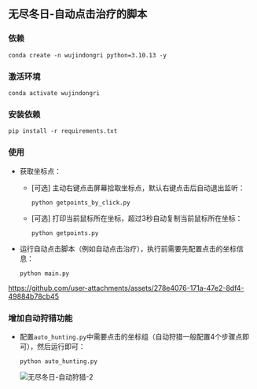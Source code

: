## 无尽冬日-自动点击治疗的脚本

### 依赖
```shell
conda create -n wujindongri python=3.10.13 -y 
```

### 激活环境
```shell
conda activate wujindongri
```

### 安装依赖
```shell
pip install -r requirements.txt
```

### 使用

- 获取坐标点：

    - [可选] 主动右键点击屏幕拾取坐标点，默认右键点击后自动退出监听：
        ```shell
        python getpoints_by_click.py
        ```

    - [可选] 打印当前鼠标所在坐标，超过3秒自动复制当前鼠标所在坐标：
        ```shell
        python getpoints.py
        ```

- 运行自动点击脚本（例如自动点击治疗），执行前需要先配置点击的坐标信息：
    ```shell
    python main.py
    ```
    

https://github.com/user-attachments/assets/278e4076-171a-47e2-8df4-49884b78cb45



### 增加自动狩猎功能
- 配置`auto_hunting.py`中需要点击的坐标组（自动狩猎一般配置4个步骤点即可），然后运行即可：
    ```shell
    python auto_hunting.py
    ```
    ![无尽冬日-自动狩猎-2](https://github.com/user-attachments/assets/9277e3c1-fda1-49b4-ab61-aa1d2fa77f2e)
